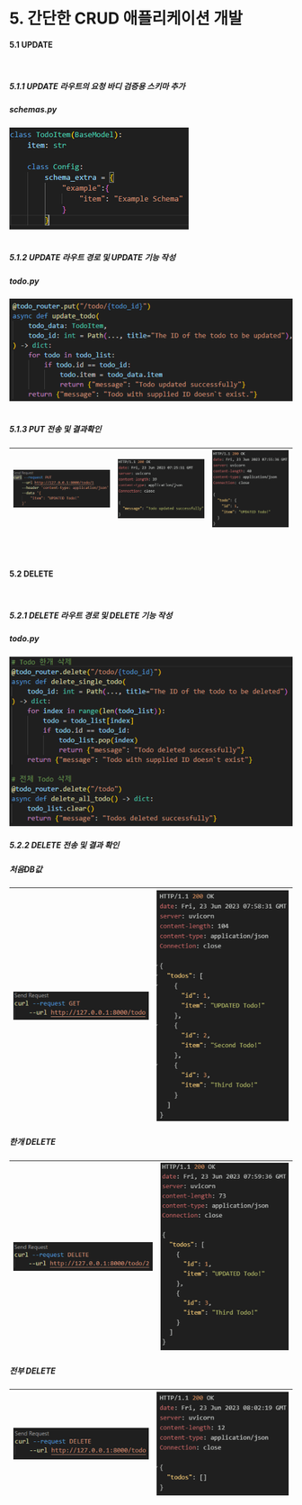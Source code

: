 # 5. 간단한 CRUD 애플리케이션 개발
#### 5.1 UPDATE
<br/>

##### 5.1.1 UPDATE 라우트의 요청 바디 검증용 스키마 추가
##### schemas.py
![Alt text](img/ch5_image1.png)
<br/>
<br/>

##### 5.1.2 UPDATE 라우트 경로 및 UPDATE 기능 작성
##### todo.py
![Alt text](img/ch5_image2.png)
<br/>
<br/>

##### 5.1.3 PUT 전송 및 결과확인
| ![Alt text](img/ch5_image3.png) | ![Alt text](img/ch5_image4.png) | ![Alt text](img/ch5_image5.png) |
| ------------------------------- | ------------------------------- | ------------------------------- |

<br/>
<br/>

#### 5.2 DELETE
<br/>


##### 5.2.1 DELETE 라우트 경로 및 DELETE 기능 작성 
##### todo.py
![Alt text](img/ch5_image6.png)
<br/>

##### 5.2.2 DELETE 전송 및 결과 확인

##### 처음DB값
| ![Alt text](img/ch5_image12.png) | ![Alt text](img/ch5_image7.png) |
| -------------------------------- | ------------------------------- |

##### 한개 DELETE
| ![Alt text](img/ch5_image8.png) | ![Alt text](img/ch5_image9.png) |
| ------------------------------- | ------------------------------- |

##### 전부 DELETE
| ![Alt text](img/ch5_image10.png) | ![Alt text](img/ch5_image11.png) |
| -------------------------------- | -------------------------------- |